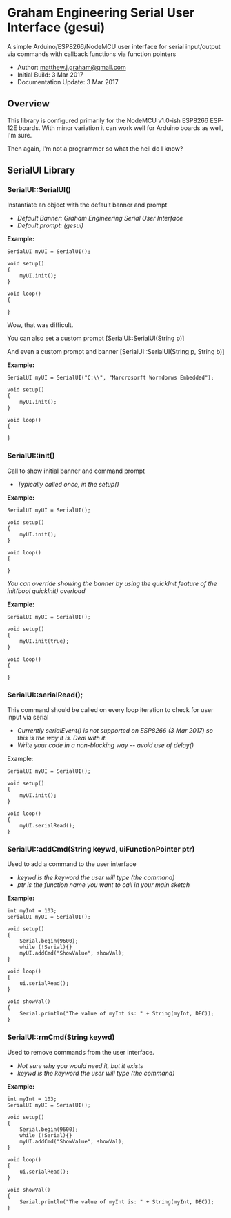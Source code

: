 # Graham Engineering Serial User Interface (gesui)

A simple Arduino/ESP8266/NodeMCU user interface for serial input/output via commands with callback functions via function pointers
* Author: matthew.j.graham@gmail.com
* Initial Build: 3 Mar 2017
* Documentation Update: 3 Mar 2017

## Overview

This library is configured primarily for the NodeMCU v1.0-ish ESP8266 ESP-12E boards.  With minor variation it can work well for Arduino boards as well, I'm sure.

Then again, I'm not a programmer so what the hell do I know?

## SerialUI Library

### SerialUI::SerialUI()
Instantiate an object with the default banner and prompt
* _Default Banner: Graham Engineering Serial User Interface_
* _Default prompt: (gesui)_

__Example:__
```
SerialUI myUI = SerialUI();

void setup()
{
	myUI.init();
}

void loop()
{

}
```

Wow, that was difficult.

You can also set a custom prompt [SerialUI::SerialUI(String p)]

And even a custom prompt and banner [SerialUI::SerialUI(String p, String b)]

__Example:__
```
SerialUI myUI = SerialUI("C:\\", "Marcrosorft Worndorws Embedded");

void setup()
{
	myUI.init();
}

void loop()
{

}
```

### SerialUI::init()
Call to show initial banner and command prompt
* _Typically called once, in the setup()_

__Example:__
```
SerialUI myUI = SerialUI();

void setup()
{
	myUI.init();
}

void loop()
{

}
```

_You can override showing the banner by using the quickInit feature of the init(bool quickInit) overload_

__Example:__
```
SerialUI myUI = SerialUI();

void setup()
{
	myUI.init(true);
}

void loop()
{

}
```


### SerialUI::serialRead();
This command should be called on every loop iteration to check for user input via serial

* _Currently serialEvent() is not supported on ESP8266 (3 Mar 2017) so this is the way it is.  Deal with it._
* _Write your code in a non-blocking way -- avoid use of delay()_

Example:
```
SerialUI myUI = SerialUI();

void setup()
{
	myUI.init();
}

void loop()
{
	myUI.serialRead();
}
```

### SerialUI::addCmd(String keywd, uiFunctionPointer ptr)
Used to add a command to the user interface

* _keywd is the keyword the user will type (the command)_
* _ptr is the function name you want to call in your main sketch_

__Example:__
```
int myInt = 103;
SerialUI myUI = SerialUI();

void setup()
{
	Serial.begin(9600);
	while (!Serial){}
	myUI.addCmd("ShowValue", showVal);
}

void loop()
{
	ui.serialRead();
}

void showVal()
{
	Serial.println("The value of myInt is: " + String(myInt, DEC));
}
```

### SerialUI::rmCmd(String keywd)
Used to remove commands from the user interface.

* _Not sure why you would need it, but it exists_
* _keywd is the keyword the user will type (the command)_


__Example:__
```
int myInt = 103;
SerialUI myUI = SerialUI();

void setup()
{
	Serial.begin(9600);
	while (!Serial){}
	myUI.addCmd("ShowValue", showVal);
}

void loop()
{
	ui.serialRead();
}

void showVal()
{
	Serial.println("The value of myInt is: " + String(myInt, DEC));
}
```
